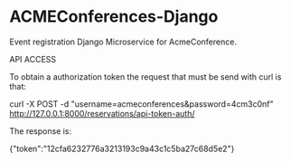 # ACMEConferences-Django

Event registration Django Microservice for AcmeConference.

API ACCESS

To obtain a authorization token the request that must be send with curl is that: 

curl -X POST -d "username=acmeconferences&password=4cm3c0nf" http://127.0.0.1:8000/reservations/api-token-auth/

The response is:

{"token":"12cfa6232776a3213193c9a43c1c5ba27c68d5e2"}
